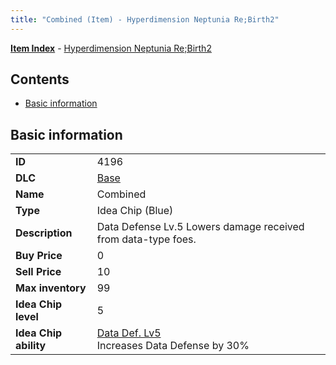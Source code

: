 ```yaml
---
title: "Combined (Item) - Hyperdimension Neptunia Re;Birth2"
---
```


[**Item Index**](/neptunia/rb2/item/index.html) - [Hyperdimension Neptunia Re;Birth2](/neptunia/rb2)

## Contents

- [Basic information](#basic-information)

## Basic information

|   |   |
| -- | -- |
| **ID** | 4196 |
| **DLC** | [Base](/neptunia/rb2/dlc/0-base.html) |
| **Name** | Combined |
| **Type** | Idea Chip (Blue) |
| **Description** | Data Defense Lv.5 Lowers damage received from data-type foes. |
| **Buy Price** | 0 |
| **Sell Price** | 10 |
| **Max inventory** | 99 |
| **Idea Chip level** | 5 |
| **Idea Chip ability** | [Data Def. Lv5](/neptunia/rb2/ability/0-9595-data-def-lv5.html)<br />Increases Data Defense by 30% |